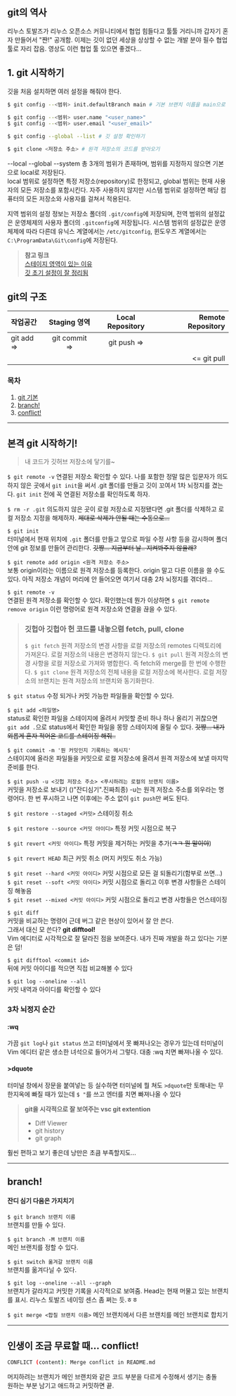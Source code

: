 ## git의 역사

리누스 토발즈가 리누스 오픈소스 커뮤니티에서 협업 힘들다고 툴툴 거리니까 갑자기 혼자 만들어서 "쨘!" 공개함. 이제는 깃이 없던 세상을 상상할 수 없는 개발 분야 필수 협업 툴로 자리 잡음. 영상도 이런 협업 툴 있으면 좋겠다...

## 1. git 시작하기

깃을 처음 설치하면 여러 설정을 해줘야 한다.

```bash
$ git config --<범위> init.defaultBranch main # 기본 브랜치 이름을 main으로 변경

$ git config --<범위> user.name "<user_name>"
$ git config --<범위> user.email "<user_email>"

$ git config --global --list # 깃 설정 확인하기

$ git clone <저장소 주소> # 원격 저장소의 코드를 받아오기
```

--local --global --system 총 3개의 범위가 존재하며, 범위를 지정하지 않으면 기본으로 local로 저장된다.  
local 범위로 설정하면 특정 저장소(repository)로 한정되고, global 범위는 현재 사용자의 모든 저장소를 포함시킨다. 자주 사용하지 않지만 시스템 범위로 설정하면 해당 컴퓨터의 모든 저장소와 사용자를 걸쳐서 적용된다.

지역 범위의 설정 정보는 저장소 폴더의 `.git/config`에 저장되며, 전역 범위의 설정값은 운영체제의 사용자 폴더의 `.gitconfig`에 저장됩니다. 시스템 범위의 설정값은 운영체제에 따라 다른데 유닉스 계열에서는 `/etc/gitconfig`, 윈도우즈 계열에서는 `C:\ProgramData\Git\config`에 저장된다.

> **참고 링크**  
> [스테이지 영역이 있는 이유](https://blog.npcode.com/2012/10/23/git의-staging-area는-어떤-점이-유용한가/)  
> [깃 초기 설정이 잘 정리됨](https://www.daleseo.com/git-config/)

## git의 구조

| 작업공간   | Staging 영역  | Local Repository | Remote Repository |
| :--------- | :-----------: | :--------------: | ----------------: |
| git add => | git commit => |   git push =>    |
|            |               |                  |       <= git pull |

### 목차

1. [git 기본](#본격-git-시작하기!)
2. [branch!](#branch)
3. [conflict!](#인생이-조금-무료할-때-conflict)

---

## 본격 git 시작하기!

> 내 코드가 깃허브 저장소에 닿기를~

`$ git remote -v`
연결된 저장소 확인할 수 있다. 나를 포함한 정말 많은 입문자가 의도하지 않은 곳에서 `git init`을 써서 .git 폴더를 만들고 깃이 꼬여서 1차 뇌정지를 겼는다. `git init` 전에 꼭 연결된 저장소를 확인하도록 하자.

`$ rm -r .git`
의도하지 않은 곳이 로컬 저장소로 지정됐다면 .git 폴더를 삭제하고 로컬 저장소 지정을 해제하자. ~~제대로 삭제가 안될 때는 수동으로...~~

`$ git init`  
터미널에서 현재 위치에 `.git` 폴더를 만들고 앞으로 파일 수정 사항 등을 감시하며 폴더 안에 git 정보를 만들어 관리한다.
~~깃쨩... 지금부터 날.. 지켜봐주지 않을래?~~

`$ git remote add origin <원격 저장소 주소>`  
보통 origin이라는 이름으로 원격 저장소를 등록한다. origin 말고 다른 이름을 쓸 수도 있다. 아직 저장소 개념이 머리에 안 들어오면 여기서 대충 2차 뇌정지를 겪더라...

`$ git remote -v`  
연결된 원격 저장소를 확인할 수 있다. 확인했는데 뭔가 이상하면 `$ git remote remove origin` 이런 명령어로 원격 저장소와 연결을 끊을 수 있다.

> ### 깃헙아 깃헙아 헌 코드를 내놓으렴 fetch, pull, clone
>
> `$ git fetch`
> 원격 저장소의 변경 사항을 로컬 저장소의 remotes 디렉토리에 가져온다. 로컬 저장소의 내용은 변경하지 않는다.
> `$ git pull`
> 원격 저장소의 변경 사항을 로컬 저장소로 가져와 병합한다. 즉 fetch와 merge를 한 번에 수행한다.
> `$ git clone`
> 원격 저장소의 전체 내용을 로컬 저장소에 복사한다. 로컬 저장소의 브랜치는 원격 저장소의 브랜치와 동기화한다.

`$ git status`
수정 되거나 커밋 가능한 파일들을 확인할 수 있다.

`$ git add <파일명>`  
status로 확인한 파일을 스테이지에 올려서 커밋할 준비 하나 하나 올리기 귀찮으면 `git add .`으로 status에서 확인한 파일을 몽땅 스테이지에 올릴 수 있다.
~~깃쨩... 내가 외롭게 혼자 적어온 코드를 스테이징 해줘..~~

`$ git commit -m '뭔 커밋인지 기록하는 메시지'`  
스테이지에 올라온 파일들을 커밋으로 로컬 저장소에 올려서 원격 저장소에 보낼 마지막 준비를 한다.

`$ git push -u <깃헙 저장소 주소> <푸시하려는 로컬의 브랜치 이름>`  
커밋을 저장소로 보내기 ()"잔디심기".진짜최종) -u는 원격 저장소 주소를 외우라는 명령어다. 한 번 푸시하고 나면 이후에는 주소 없이 `git push`만 써도 된다.

`$ git restore --staged <커밋>`
스테이징 취소

`$ git restore --source <커밋 아이디>`
특정 커밋 시점으로 복구

`$ git revert <커밋 아이디>`
특정 커밋을 제거하는 커밋을 추가(~~ㅋㅋ 뭔 말이야~~)

`$ git revert HEAD`
최근 커밋 취소 (머지 커밋도 취소 가능)

`$ git reset --hard <커밋 아이디>` 커밋 시점으로 모든 걸 되돌리기(함부로 쓰면...)  
`$ git reset --soft <커밋 아이디>` 커밋 시점으로 돌리고 이후 변경 사항들은 스테이징 해놓음  
`$ git reset --mixed <커밋 아이디>` 커밋 시점으로 돌리고 변경 사항들은 언스테이징

`$ git diff`  
커밋을 비교하는 명령어 근데 버그 같은 현상이 있어서 잘 안 쓴다.  
그래서 대신 모 쓴다? **git difftool!**  
Vim 에디터로 시각적으로 잘 달라진 점을 보여준다. 내가 진짜 개발을 하고 있다는 기분은 덤!

`$ git difftool <commit id>`  
뒤에 커밋 아이디를 적으면 직접 비교해볼 수 있다

`$ git log --oneline --all`  
커밋 내역과 아이디를 확인할 수 있다

### 3차 뇌정지 순간

#### :wq

가끔 `git log`나 `git status` 쓰고 터미널에서 못 빠져나오는 경우가 있는데 터미널이 Vim 에디터 같은 생소한 녀석으로 들어가서 그렇다. 대충 :wq 치면 빠져나올 수 있다.

#### >dquote

터미널 창에서 장문을 붙여넣는 등 실수하면 터미널에 뭘 쳐도 `>dquote`만 토해내는 무한지옥에 빠질 때가 있는데 `$ "`를 쓰고 엔터를 치면 빠져나올 수 있다

> **git을 시각적으로 잘 보여주는 vsc git extention**
>
> - Diff Viewer
> - git history
> - git graph

훨씬 편하고 보기 좋은데 낭만은 초큼 부족할지도...

---

## branch!

#### 잔디 심기 다음은 가지치기

`$ git branch 브랜치 이름`  
브랜치를 만들 수 있다.

`$ git branch -M 브랜치 이름`  
메인 브랜치를 정할 수 있다.

`$ git switch 옮겨갈 브랜치 이름`  
브랜치를 옮겨다닐 수 있다.

`$ git log --oneline --all --graph`  
브랜치가 갈라지고 커밋한 기록을 시각적으로 보여줌. Head는 현재 머물고 있는 브랜치를 표시. 리누스 토발즈 네이밍 센스 좀 쩌는 듯.ㅎㅎ

`$ git merge <합칠 브랜치 이름>`
메인 브랜치에서 다른 브랜치를 메인 브랜치로 합치기

---

## 인생이 조금 무료할 때... conflict!

```bash
CONFLICT (content): Merge conflict in README.md
```

머지하려는 브랜치가 메인 브랜치와 같은 코드 부분을 다르게 수정해서 생기는 충돌  
원하는 부분 남기고 애드하고 커밋하면 끝.
